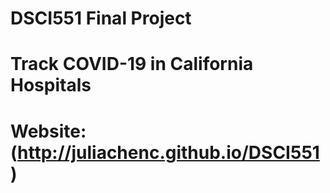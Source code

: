 # DSCI551 Final Project
# Track COVID-19 in California Hospitals 

# Website: (http://juliachenc.github.io/DSCI551) 
